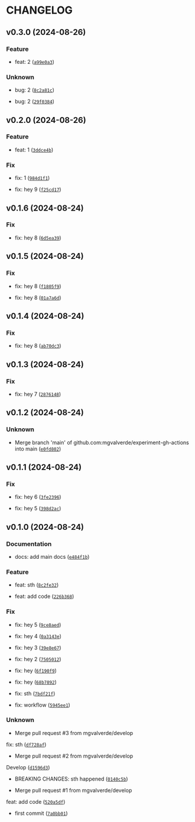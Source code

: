 # CHANGELOG

## v0.3.0 (2024-08-26)

### Feature

* feat: 2 ([`a99e0a3`](https://github.com/mgvalverde/experiment-gh-actions/commit/a99e0a343cf6ac91d1674c4a1d384d9ac5f8dc7f))

### Unknown

* bug: 2 ([`8c2a81c`](https://github.com/mgvalverde/experiment-gh-actions/commit/8c2a81c6c322be726bc43239e9fc4634e4adf914))

* bug: 2 ([`29f0384`](https://github.com/mgvalverde/experiment-gh-actions/commit/29f0384f52d799e67c743a99c68bdc5e482c74ee))

## v0.2.0 (2024-08-26)

### Feature

* feat: 1 ([`3ddce4b`](https://github.com/mgvalverde/experiment-gh-actions/commit/3ddce4b417158aa99a55a96a7b48b3d0a68bfaef))

### Fix

* fix: 1 ([`984d1f1`](https://github.com/mgvalverde/experiment-gh-actions/commit/984d1f1905e7ab20d6a6f0f2422c5ee8d8cd5c71))

* fix: hey 9 ([`f25cd17`](https://github.com/mgvalverde/experiment-gh-actions/commit/f25cd17ded270fae3bc1214bcfe5bdb83f73b6ae))

## v0.1.6 (2024-08-24)

### Fix

* fix: hey 8 ([`6d5ea39`](https://github.com/mgvalverde/experiment-gh-actions/commit/6d5ea39a95560c828703024df774f0ac34f525b9))

## v0.1.5 (2024-08-24)

### Fix

* fix: hey 8 ([`f1805f9`](https://github.com/mgvalverde/experiment-gh-actions/commit/f1805f9384f7ef9164aa22f173e325f5cb0d517f))

* fix: hey 8 ([`01a7a6d`](https://github.com/mgvalverde/experiment-gh-actions/commit/01a7a6dc377ab7709b220789e5105936d35dd56a))

## v0.1.4 (2024-08-24)

### Fix

* fix: hey 8 ([`ab70dc3`](https://github.com/mgvalverde/experiment-gh-actions/commit/ab70dc3441779a1624782342b8b1b78af8b3524e))

## v0.1.3 (2024-08-24)

### Fix

* fix: hey 7 ([`2876148`](https://github.com/mgvalverde/experiment-gh-actions/commit/2876148d840eb425c1a91297a1389df88487f4e2))

## v0.1.2 (2024-08-24)

### Unknown

* Merge branch &#39;main&#39; of github.com:mgvalverde/experiment-gh-actions into main ([`e0fd802`](https://github.com/mgvalverde/experiment-gh-actions/commit/e0fd80297a02444e69f24136946a03fabb7b1fed))

## v0.1.1 (2024-08-24)

### Fix

* fix: hey 6 ([`3fe2396`](https://github.com/mgvalverde/experiment-gh-actions/commit/3fe23961ff1378afa994ae61c4e84074bb925092))

* fix: hey 5 ([`398d2ac`](https://github.com/mgvalverde/experiment-gh-actions/commit/398d2ac8a79bbcc408d700174f6b3839a2f49109))

## v0.1.0 (2024-08-24)

### Documentation

* docs: add main docs ([`e484f1b`](https://github.com/mgvalverde/experiment-gh-actions/commit/e484f1b7e6a378a5e765d2f26dd9c9219981943a))

### Feature

* feat: sth ([`8c2fe32`](https://github.com/mgvalverde/experiment-gh-actions/commit/8c2fe321f7ffb05ce0cd12c9ec7f7ab1fceba129))

* feat: add code ([`226b368`](https://github.com/mgvalverde/experiment-gh-actions/commit/226b36828c810c9925034782a2582d5be8c0dfe0))

### Fix

* fix: hey 5 ([`9ce8aed`](https://github.com/mgvalverde/experiment-gh-actions/commit/9ce8aed6f4995e3b6cb9f52516837d3088238f06))

* fix: hey 4 ([`0a3143e`](https://github.com/mgvalverde/experiment-gh-actions/commit/0a3143e4031ac168dff19498f215ce9f809d5203))

* fix: hey 3 ([`39e8e67`](https://github.com/mgvalverde/experiment-gh-actions/commit/39e8e6792652c27544283ed2528ab299755aca0b))

* fix: hey 2 ([`7505012`](https://github.com/mgvalverde/experiment-gh-actions/commit/75050129a405c1160ac0de40af033fa4b58aaa91))

* fix: hey ([`6f190f9`](https://github.com/mgvalverde/experiment-gh-actions/commit/6f190f9f533753de69ead01f0ede361335b2cbee))

* fix: hey ([`68b7892`](https://github.com/mgvalverde/experiment-gh-actions/commit/68b7892848643734dee2f41580c73f48b0c5a72e))

* fix: sth ([`7bdf21f`](https://github.com/mgvalverde/experiment-gh-actions/commit/7bdf21f0c6dd53361fecd938179a1fce7b724be0))

* fix: workflow ([`5945ee1`](https://github.com/mgvalverde/experiment-gh-actions/commit/5945ee1266b5681446e482477ab31d53460b9026))

### Unknown

* Merge pull request #3 from mgvalverde/develop

fix: sth ([`df728af`](https://github.com/mgvalverde/experiment-gh-actions/commit/df728af6b2253d7d1754e4a5243de03b3d339599))

* Merge pull request #2 from mgvalverde/develop

Develop ([`d1596d3`](https://github.com/mgvalverde/experiment-gh-actions/commit/d1596d3ad68d0fb414d2a73cb5b7f4686eea83b8))

* BREAKING CHANGES: sth happened ([`0140c5b`](https://github.com/mgvalverde/experiment-gh-actions/commit/0140c5b1e189ddb422d9eb2a041c173d9d6c89a8))

* Merge pull request #1 from mgvalverde/develop

feat: add code ([`520a5df`](https://github.com/mgvalverde/experiment-gh-actions/commit/520a5df867b818f75b32d0f92777870c9d3e9701))

* first commit ([`7a0bb01`](https://github.com/mgvalverde/experiment-gh-actions/commit/7a0bb014e9c263c979526a96521ae15c34670ddd))

